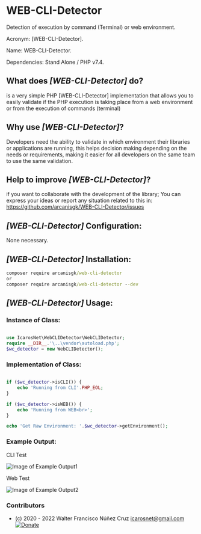 # WEB-CLI-Detector

Detection of execution by command (Terminal) or web environment.

Acronym: [WEB-CLI-Detector].

Name: WEB-CLI-Detector.

Dependencies: Stand Alone / PHP v7.4.

## What does *[WEB-CLI-Detector]* do?

is a very simple PHP [WEB-CLI-Detector] implementation that allows you to easily validate if the PHP execution is taking place from a web environment or from the execution of commands (terminal)

## Why use *[WEB-CLI-Detector]*?

Developers need the ability to validate in which environment their libraries or applications are running, this helps decision making depending on the needs or requirements, making it easier for all
developers on the same team to use the same validation.

## Help to improve *[WEB-CLI-Detector]*?

if you want to collaborate with the development of the library; You can express your ideas or report any situation related to this in:
https://github.com/arcanisgk/WEB-CLI-Detector/issues

## *[WEB-CLI-Detector]* Configuration:

None necessary.

## *[WEB-CLI-Detector]* Installation:

```cmd
composer require arcanisgk/web-cli-detector
or 
composer require arcanisgk/web-cli-detector --dev
```

## *[WEB-CLI-Detector]* Usage:

### Instance of Class:

```php

use IcarosNet\WebCLIDetector\WebCLIDetector;
require __DIR__.'\..\vendor\autoload.php';
$wc_detector = new WebCLIDetector();

```

### Implementation of Class:

```php

if ($wc_detector->isCLI()) {
    echo 'Running from CLI'.PHP_EOL;
}

if ($wc_detector->isWEB()) {
    echo 'Running from WEB<br>';
}

echo 'Get Raw Environment: '.$wc_detector->getEnvironment();

```

### Example Output:

CLI Test

![Image of Example Output1](https://i.imgur.com/XrP19M7.png)

Web Test

![Image of Example Output2](https://i.imgur.com/gQwYlmO.png)

### Contributors

- (c) 2020 - 2022 Walter Francisco Núñez Cruz
  icarosnet@gmail.com [![Donate](https://img.shields.io/static/v1?label=Donate&message=PayPal.me/wnunez86&color=brightgreen)](https://www.paypal.me/wnunez86/4.99USD)

